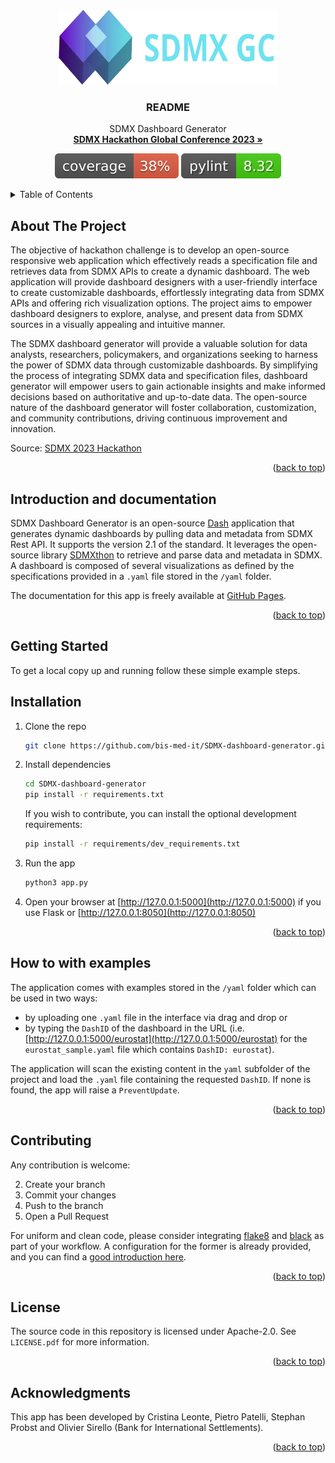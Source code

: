 <a name="readme-top"></a>

<br />
<div align="center">
  <a href="https://www.sdmx2023.org/hackathon">
    <img src="images/favicon.png" alt="Logo" width="350" height="120">
  </a>

  <h3 align="center">README</h3>

  <p align="center">
    SDMX Dashboard Generator
    <br />
    <a href="https://www.sdmx2023.org/hackathon"><strong>SDMX Hackathon Global Conference 2023 »</strong></a>
    <br />
  </p>
</div>

  <p align="center">
    <img src="images/coverage.svg" alt="Coverage"> <img src="images/pylint.svg" alt="Coverage">
  </p>

<details>
  <summary>Table of Contents</summary>
  <ol>
    <li>
      <a href="#about-the-project">About The Project</a>
      <ul>
        <li><a href="#built-with">Built With</a></li>
      </ul>
    </li>
    <li>
      <a href="#getting-started">Getting Started</a>
      <ul>
        <li><a href="#installation">Installation</a></li>
        <li><a href="#how-to-with-examples">How to with examples</a></li>
      </ul>
    </li>
    <li><a href="#usage">Usage</a></li>
    <li><a href="#contributing">Contributing</a></li>
    <li><a href="#license">License</a></li>
    <li><a href="#acknowledgments">Acknowledgments</a></li>
  </ol>
</details>

## About The Project

The objective of hackathon challenge is to develop an open-source responsive web application which effectively reads a specification file and retrieves data from SDMX APIs to create a dynamic dashboard. The web application will provide dashboard designers with a user-friendly interface to create customizable dashboards, effortlessly integrating data from SDMX APIs and offering rich visualization options. The project aims to empower dashboard designers to explore, analyse, and present data from SDMX sources in a visually appealing and intuitive manner.

The SDMX dashboard generator will provide a valuable solution for data analysts, researchers, policymakers, and organizations seeking to harness the power of SDMX data through customizable dashboards. By simplifying the process of integrating SDMX data and specification files, dashboard generator will empower users to gain actionable insights and make informed decisions based on authoritative and up-to-date data. The open-source nature of the dashboard generator will foster collaboration, customization, and community contributions, driving continuous improvement and innovation.

Source: <a href="https://www.sdmx2023.org/hackathon">SDMX 2023 Hackathon</a>

<p align="right">(<a href="#readme-top">back to top</a>)</p>

## Introduction and documentation

SDMX Dashboard Generator is an open-source [Dash](https://dash.plotly.com) application that generates dynamic dashboards by pulling data and metadata from SDMX Rest API. It supports the version 2.1 of the standard. It leverages the open-source library [SDMXthon](https://github.com/Meaningful-Data/sdmxthon) to retrieve and parse data and metadata in SDMX. A dashboard is composed of several visualizations as defined by the specifications provided in a `.yaml` file stored in the `/yaml` folder.

The documentation for this app is freely available at [GitHub Pages](https://urban-memory-73nlz2m.pages.github.io/index.html).

<p align="right">(<a href="#readme-top">back to top</a>)</p>

## Getting Started

To get a local copy up and running follow these simple example steps.

## Installation

1. Clone the repo

   ```sh
   git clone https://github.com/bis-med-it/SDMX-dashboard-generator.git
   ```

2. Install dependencies

   ```sh
   cd SDMX-dashboard-generator
   pip install -r requirements.txt
   ```

   If you wish to contribute, you can install the optional development requirements:

   ```sh
   pip install -r requirements/dev_requirements.txt
   ```

3. Run the app

   ```sh
   python3 app.py
   ```

4. Open your browser at [http://127.0.0.1:5000](http://127.0.0.1:5000) if you use Flask or [http://127.0.0.1:8050](http://127.0.0.1:8050)

<p align="right">(<a href="#readme-top">back to top</a>)</p>

## How to with examples

The application comes with examples stored in the `/yaml` folder which can be used in two ways:

- by uploading one `.yaml` file in the interface via drag and drop or
- by typing the `DashID` of the dashboard in the URL (i.e. [http://127.0.0.1:5000/eurostat](http://127.0.0.1:5000/eurostat) for the `eurostat_sample.yaml` file which contains `DashID: eurostat`).

The application will scan the existing content in the `yaml` subfolder of the project and load the `.yaml` file containing the requested `DashID`. If none is found, the app will raise a `PreventUpdate`.

<p align="right">(<a href="#readme-top">back to top</a>)</p>

## Contributing

Any contribution is welcome:

2. Create your branch
3. Commit your changes
4. Push to the branch
5. Open a Pull Request

For uniform and clean code, please consider integrating [flake8](https://flake8.pycqa.org/en/latest/) and [black](https://black.readthedocs.io/en/stable/index.html) as part of your workflow.
A configuration for the former is already provided, and you can find a [good introduction here](https://medium.com/@huzaifazahoor654/improving-code-quality-with-flake8-and-black-a-guide-for-python-developers-c374168d5884).
<p align="right">(<a href="#readme-top">back to top</a>)</p>

## License

The source code in this repository is licensed under Apache-2.0. See `LICENSE.pdf` for more information.

<p align="right">(<a href="#readme-top">back to top</a>)</p>

## Acknowledgments

This app has been developed by Cristina Leonte, Pietro Patelli, Stephan Probst and Olivier Sirello (Bank for International Settlements).

<p align="right">(<a href="#readme-top">back to top</a>)</p>
